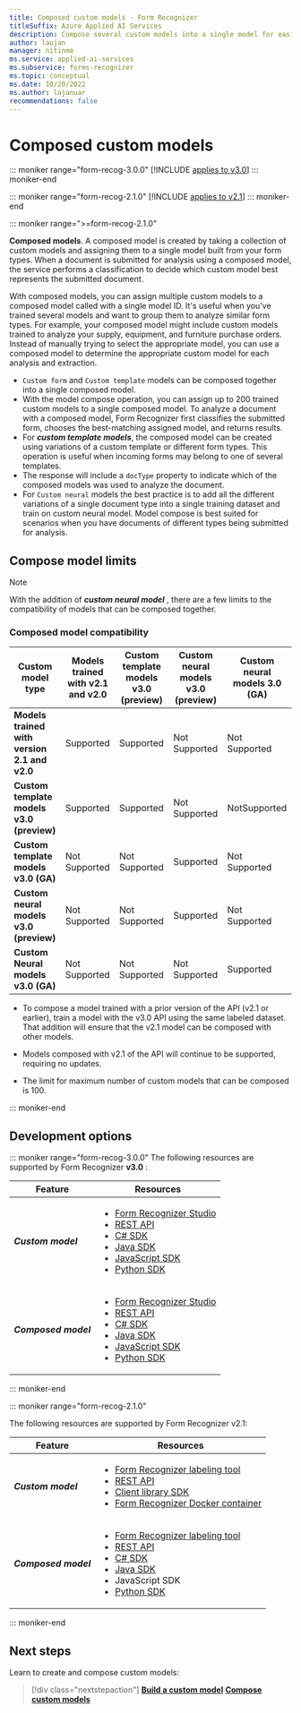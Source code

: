 ```yaml
---
title: Composed custom models - Form Recognizer
titleSuffix: Azure Applied AI Services
description: Compose several custom models into a single model for easier data extraction from groups of distinct form types.
author: laujan
manager: nitinme
ms.service: applied-ai-services
ms.subservice: forms-recognizer
ms.topic: conceptual
ms.date: 10/20/2022
ms.author: lajanuar
recommendations: false
---
```


# Composed custom models

::: moniker range="form-recog-3.0.0"
[!INCLUDE [applies to v3.0](includes/applies-to-v3-0.md)]
::: moniker-end

::: moniker range="form-recog-2.1.0"
[!INCLUDE [applies to v2.1](includes/applies-to-v2-1.md)]
::: moniker-end

::: moniker range=">=form-recog-2.1.0"

**Composed models**. A composed model is created by taking a collection of custom models and assigning them to a single model built from your form types. When a document is submitted for analysis using a composed model, the service performs a classification to decide which custom model best represents the submitted document.

With composed models, you can assign multiple custom models to a composed model called with a single model ID. It's useful when you've trained several models and want to group them to analyze similar form types. For example, your composed model might include custom models trained to analyze your supply, equipment, and furniture purchase orders. Instead of manually trying to select the appropriate model, you can use a composed model to determine the appropriate custom model for each analysis and extraction.

* ```Custom form``` and ```Custom template``` models can be composed together into a single composed model.
* With the model compose operation, you can assign up to 200 trained custom models to a single composed model. To analyze a document with a composed model, Form Recognizer first classifies the submitted form, chooses the best-matching assigned model, and returns results.
* For **_custom template models_**, the composed model can be created using variations of a custom template or different form types. This operation is useful when incoming forms may belong to one of several templates.
* The response will include a ```docType``` property to indicate which of the composed models was used to analyze the document.
* For ```Custom neural``` models the best practice is to add all the different variations of a single document type into a single training dataset and train on custom neural model. Model compose is best suited for scenarios when you have documents of different types being submitted for analysis.

## Compose model limits

> [!NOTE]
> With the addition of **_custom neural model_** , there are a few limits to the compatibility of models that can be composed together.

### Composed model compatibility

|Custom model type|Models trained with v2.1 and v2.0| Custom template models v3.0 (preview)|Custom neural models v3.0 (preview)|Custom neural models 3.0 (GA)|
|--|--|--|--|--|
|**Models trained with version 2.1 and v2.0** |Supported|Supported|Not Supported|Not Supported|
|**Custom template models v3.0 (preview)** |Supported|Supported|Not Supported|NotSupported|
|**Custom template models v3.0 (GA)** |Not Supported|Not Supported|Supported|Not Supported|
|**Custom neural models v3.0 (preview)**|Not Supported|Not Supported|Supported|Not Supported|
|**Custom Neural models v3.0 (GA)**|Not Supported|Not Supported|Not Supported|Supported|

* To compose a model trained with a prior version of the API (v2.1 or earlier), train a model with the v3.0 API using the same labeled dataset. That addition will ensure that the v2.1 model can be composed with other models.

* Models composed with v2.1 of the API will continue to be supported, requiring no updates.

* The limit for maximum number of custom models that can be composed is 100.

::: moniker-end

## Development options

::: moniker range="form-recog-3.0.0"
The following resources are supported by Form Recognizer **v3.0** :

| Feature | Resources |
|----------|-------------|
|_**Custom model**_| <ul><li>[Form Recognizer Studio](https://formrecognizer.appliedai.azure.com/studio/custommodel/projects)</li><li>[REST API](https://westus.dev.cognitive.microsoft.com/docs/services/form-recognizer-api-2022-08-31/operations/AnalyzeDocument)</li><li>[C# SDK](quickstarts/get-started-sdks-rest-api.md?view=form-recog-3.0.0&preserve-view=true)</li><li>[Java SDK](quickstarts/get-started-sdks-rest-api.md?view=form-recog-3.0.0&preserve-view=true)</li><li>[JavaScript SDK](quickstarts/get-started-sdks-rest-api.md?view=form-recog-3.0.0&preserve-view=true)</li><li>[Python SDK](quickstarts/get-started-sdks-rest-api.md?view=form-recog-3.0.0&preserve-view=true)</li></ul>|
| _**Composed model**_| <ul><li>[Form Recognizer Studio](https://formrecognizer.appliedai.azure.com/studio/custommodel/projects)</li><li>[REST API](https://westus.dev.cognitive.microsoft.com/docs/services/form-recognizer-api-2022-08-31/operations/ComposeDocumentModel)</li><li>[C# SDK](/dotnet/api/azure.ai.formrecognizer.training.formtrainingclient.startcreatecomposedmodel)</li><li>[Java SDK](/java/api/com.azure.ai.formrecognizer.training.formtrainingclient.begincreatecomposedmodel)</li><li>[JavaScript SDK](/javascript/api/@azure/ai-form-recognizer/documentmodeladministrationclient?view=azure-node-latest#@azure-ai-form-recognizer-documentmodeladministrationclient-begincomposemodel&preserve-view=true)</li><li>[Python SDK](/python/api/azure-ai-formrecognizer/azure.ai.formrecognizer.formtrainingclient?view=azure-python#azure-ai-formrecognizer-formtrainingclient-begin-create-composed-model&preserve-view=true)</li></ul>|
::: moniker-end

::: moniker range="form-recog-2.1.0"

The following resources are supported by Form Recognizer v2.1:

| Feature | Resources |
|----------|-------------------------|
|_**Custom model**_| <ul><li>[Form Recognizer labeling tool](https://fott-2-1.azurewebsites.net)</li><li>[REST API](/azure/applied-ai-services/form-recognizer/how-to-guides/use-sdk-rest-api?view=form-recog-2.1.0&preserve-view=true&tabs=windows&pivots=programming-language-rest-api#analyze-forms-with-a-custom-model)</li><li>[Client library SDK](/azure/applied-ai-services/form-recognizer/how-to-guides/v2-1-sdk-rest-api)</li><li>[Form Recognizer Docker container](containers/form-recognizer-container-install-run.md?tabs=custom#run-the-container-with-the-docker-compose-up-command)</li></ul>|
| _**Composed model**_ |<ul><li>[Form Recognizer labeling tool](https://fott-2-1.azurewebsites.net/)</li><li>[REST API](https://westus.dev.cognitive.microsoft.com/docs/services/form-recognizer-api-v2-1/operations/Compose)</li><li>[C# SDK](/dotnet/api/azure.ai.formrecognizer.training.createcomposedmodeloperation?view=azure-dotnet&preserve-view=true)</li><li>[Java SDK](/java/api/com.azure.ai.formrecognizer.models.createcomposedmodeloptions?view=azure-java-stable&preserve-view=true)</li><li>JavaScript SDK</li><li>[Python SDK](/python/api/azure-ai-formrecognizer/azure.ai.formrecognizer.formtrainingclient?view=azure-python#azure-ai-formrecognizer-formtrainingclient-begin-create-composed-model&preserve-view=true)</li></ul>|
::: moniker-end

## Next steps

Learn to create and compose custom models:

> [!div class="nextstepaction"]
> [**Build a custom model**](how-to-guides/build-a-custom-model.md)
> [**Compose custom models**](how-to-guides/compose-custom-models.md)
